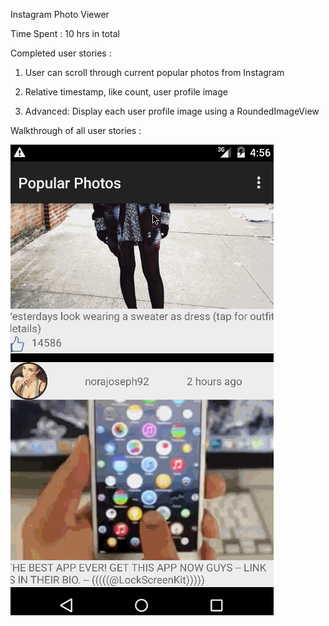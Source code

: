 Instagram Photo Viewer

Time Spent : 10 hrs in total

Completed user stories : 

1. User can scroll through current popular photos from Instagram

2. Relative timestamp, like count, user profile image

3. Advanced: Display each user profile image using a RoundedImageView


Walkthrough of all user stories : 

![ScreenShot](https://github.com/netra-m/instagram_viewer/blob/master/InstagramAppDemo.gif)
